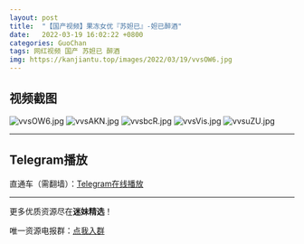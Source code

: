 ```yaml
---
layout: post
title:  "【国产视频】果冻女优『苏妲已』-妲已醉酒"
date:   2022-03-19 16:02:22 +0800
categories: GuoChan
tags: 网红视频 国产 苏妲已 醉酒
img: https://kanjiantu.top/images/2022/03/19/vvsOW6.jpg
---
```



## 视频截图

![vvsOW6.jpg](https://kanjiantu.top/images/2022/03/19/vvsOW6.jpg)
![vvsAKN.jpg](https://kanjiantu.top/images/2022/03/19/vvsAKN.jpg)
![vvsbcR.jpg](https://kanjiantu.top/images/2022/03/19/vvsbcR.jpg)
![vvsVis.jpg](https://kanjiantu.top/images/2022/03/19/vvsVis.jpg)
![vvsuZU.jpg](https://kanjiantu.top/images/2022/03/19/vvsuZU.jpg)

* * *
## Telegram播放

直通车（需翻墙）：[Telegram在线播放](https://t.me/mimeijingxuan/236)

* * *
更多优质资源尽在**迷妹精选**！

唯一资源电报群：[点我入群](https://t.me/mimeijingxuan)


